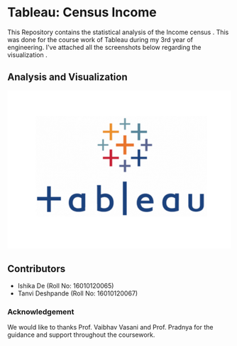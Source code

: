 # Tableau: Census Income
This Repository contains the statistical analysis of the Income census . This was done for the course work of Tableau during my 3rd year of engineering. I've attached all the screenshots below regarding the visualization .

## Analysis and Visualization
![This is an image](/Images/Tableau.png)

## Contributors
- Ishika De (Roll No: 16010120065)
- Tanvi Deshpande (Roll No: 16010120067)

### Acknowledgement
We would like to thanks Prof. Vaibhav Vasani and Prof. Pradnya  for the guidance and support throughout the coursework.
